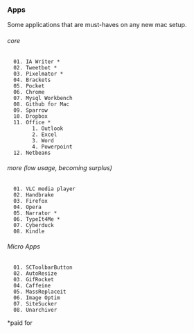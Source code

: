 ### Apps

Some applications that are must-haves on any new mac setup.

###### core

      01. IA Writer *
      02. Tweetbot *
      03. Pixelmator *
      04. Brackets
      05. Pocket
      06. Chrome
      07. Mysql Workbench
      08. Github for Mac
      09. Sparrow
      10. Dropbox
      11. Office *
            1. Outlook
            2. Excel
            3. Word
            4. Powerpoint      
      12. Netbeans
      
###### more (low usage, becoming surplus)

      01. VLC media player
      02. Handbrake
      03. Firefox      
      04. Opera
      05. Narrator *
      06. TypeIt4Me *
      07. Cyberduck
      08. Kindle 

      
###### Micro Apps

      01. SCToolbarButton     
      02. AutoResize
      03. GifRocket
      04. Caffeine
      05. MassReplaceit
      06. Image Optim
      07. SiteSucker
      08. Unarchiver

*paid for
